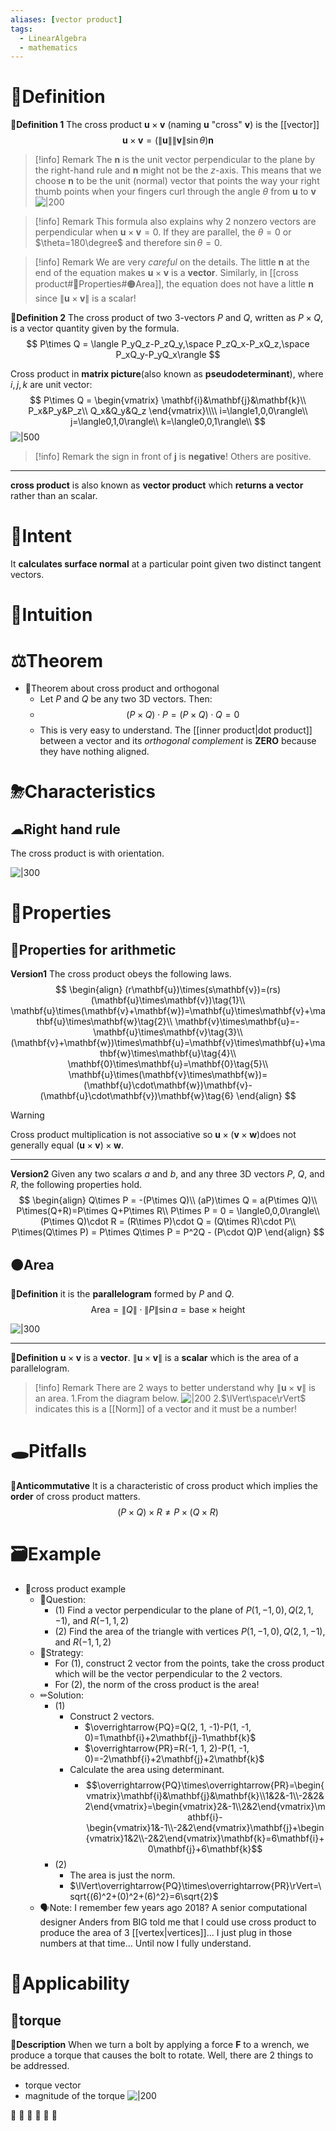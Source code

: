 ```yaml
---
aliases: [vector product]
tags:
  - LinearAlgebra
  - mathematics
---
```


# 📝Definition
**📄Definition 1**
The cross product $\mathbf{u}\times\mathbf{v}$  (naming $\mathbf{u}$ "cross" $\mathbf{v}$) is the [[vector]]
$$
\mathbf{u}\times\mathbf{v}=(\lVert\mathbf{u}\rVert\lVert\mathbf{v}\rVert\sin\theta)\mathbf{n}
$$
> [!info] Remark
> The $\mathbf{n}$ is the unit vector perpendicular to the plane by the right-hand rule and $\mathbf{n}$ might not be the $z$-axis. This means that we choose $\mathbf{n}$ to be the unit (normal) vector that points the way your right thumb points when your fingers curl through the angle $\theta$ from $\mathbf{u}$ to $\mathbf{v}$
> ![\|200](../assets/construct_cross_product.svg)

> [!info] Remark
> This formula also explains why 2 nonzero vectors are perpendicular when $\mathbf{u}\times\mathbf{v}=0$. If they are parallel, the $\theta=0$ or $\theta=180\degree$ and therefore $\sin\theta=0$.

> [!info] Remark
> We are very *careful* on the details. The little $\mathbf{n}$ at the end of the equation makes $\mathbf{u}\times\mathbf{v}$ is a **vector**. Similarly, in [[cross product#🌈Properties#🟠Area]], the equation does not have a little $\mathbf{n}$ since $\lVert\mathbf{u}\times\mathbf{v} \rVert$ is a scalar!



**📑Definition 2**
The cross product of two $3$-vectors $P$ and $Q$, written as $P\times Q$, is a vector quantity given by the formula.
$$
P\times Q = \langle P_yQ_z-P_zQ_y,\space P_zQ_x-P_xQ_z,\space P_xQ_y-P_yQ_x\rangle
$$
    
Cross product in **matrix picture**(also known as **pseudodeterminant**), where $i,j,k$ are unit vector:
$$
P\times Q = 
\begin{vmatrix}
\mathbf{i}&\mathbf{j}&\mathbf{k}\\
P_x&P_y&P_z\\
Q_x&Q_y&Q_z
\end{vmatrix}\\\\
i=\langle1,0,0\rangle\\
j=\langle0,1,0\rangle\\
k=\langle0,0,1\rangle\\
$$
![|500](../assets/pseudodeterminant.jpg)
> [!info] Remark
> the sign in front of $\mathbf{j}$ is **negative**! Others are positive.


___    

**cross product** is also known as **vector product** which **returns a vector** rather than an scalar.


# 🎯Intent
It **calculates surface normal** at a particular point given two distinct tangent vectors.


# 🧠Intuition


# ⚖Theorem
- 📌Theorem about cross product and orthogonal
    - Let $P$ and $Q$ be any two 3D vectors. Then:
    - $$
      (P\times Q)\cdot P=(P\times Q)\cdot Q=0
      $$
    - This is very easy to understand. The [[inner product|dot product]] between a vector and its *orthogonal complement* is **ZERO** because they have nothing aligned.

# ⛈Characteristics
## ☁Right hand rule
The cross product is with orientation.

![|300](../assets/cross_product_right_hand_rule.png)


# 🌈Properties
## 🔴Properties for arithmetic
**Version1**
The cross product obeys the following laws.
$$
\begin{align}
(r\mathbf{u})\times(s\mathbf{v})=(rs)(\mathbf{u}\times\mathbf{v})\tag{1}\\
\mathbf{u}\times(\mathbf{v}+\mathbf{w})=\mathbf{u}\times\mathbf{v}+\mathbf{u}\times\mathbf{w}\tag{2}\\
\mathbf{v}\times\mathbf{u}=-\mathbf{u}\times\mathbf{v}\tag{3}\\
(\mathbf{v}+\mathbf{w})\times\mathbf{u}=\mathbf{v}\times\mathbf{u}+\mathbf{w}\times\mathbf{u}\tag{4}\\
\mathbf{0}\times\mathbf{u}=\mathbf{0}\tag{5}\\
\mathbf{u}\times(\mathbf{v}\times\mathbf{w})=(\mathbf{u}\cdot\mathbf{w})\mathbf{v}-(\mathbf{u}\cdot\mathbf{v})\mathbf{w}\tag{6}
\end{align}
$$

> [!warning]
> Cross product multiplication is not associative so $\mathbf{u}\times(\mathbf{v}\times\mathbf{w})$does not generally equal $(\mathbf{u}\times\mathbf{v})\times\mathbf{w}$.


___
**Version2**
Given any two scalars $a$ and $b$, and any three 3D vectors $P$, $Q$, and $R$, the following properties hold.
$$
\begin{align}
Q\times P = -(P\times Q)\\
(aP)\times Q = a(P\times Q)\\
P\times(Q+R)=P\times Q+P\times R\\
P\times P = 0 = \langle0,0,0\rangle\\
(P\times Q)\cdot R = (R\times P)\cdot Q = (Q\times R)\cdot P\\
P\times(Q\times P) = P\times Q\times P = P^2Q - (P\cdot Q)P
\end{align}
$$


## 🟠Area
**📄Definition**
it is the **parallelogram** formed by $P$ and $Q$.
$$
\text{Area} = \lVert Q\rVert\cdot\lVert P\rVert\sin{a}=\text{base}\times\text{height}
$$


![|300](../assets/area_cross_product.png)
___
**📑Definition**
$\mathbf{u}\times\mathbf{v}$ is a **vector**.
$\lVert\mathbf{u}\times\mathbf{v}\rVert$ is a **scalar** which is the area of a parallelogram.

> [!info] Remark
> There are 2 ways to better understand why $\lVert\mathbf{u}\times\mathbf{v}\rVert$ is an area.
> 1.From the diagram below.
> ![\|200](../assets/cross_product_parallelogram.svg)
> 2.$\lVert\space\rVert$ indicates this is a [[Norm]] of a vector and it must be a number!



# 🕳Pitfalls
📌**Anticommutative**
It is a characteristic of cross product which implies the **order** of cross product matters.
$$
(P\times Q)\times R \neq P\times (Q\times R)
$$


# 🗃Example
- 📁cross product example
	- 💬Question:
		- (1) Find a vector perpendicular to the plane of $P(1, -1, 0), Q(2, 1, -1),$ and $R(-1, 1, 2)$
		- (2) Find the area of the triangle with vertices  $P(1, -1, 0), Q(2, 1, -1),$ and $R(-1, 1, 2)$
	- 🏹Strategy:
		- For (1), construct 2 vector from the points, take the cross product which will be the vector perpendicular to the 2 vectors.
		- For (2), the norm of the cross product is the area!
	- ✏Solution:
		- (1)
			- Construct 2 vectors.
				- $\overrightarrow{PQ}=Q(2, 1, -1)-P(1, -1, 0)=1\mathbf{i}+2\mathbf{j}-1\mathbf{k}$
				- $\overrightarrow{PR}=R(-1, 1, 2)-P(1, -1, 0)=-2\mathbf{i}+2\mathbf{j}+2\mathbf{k}$
			- Calculate the area using determinant.
				- $$\overrightarrow{PQ}\times\overrightarrow{PR}=\begin{vmatrix}\mathbf{i}&\mathbf{j}&\mathbf{k}\\1&2&-1\\-2&2&2\end{vmatrix}=\begin{vmatrix}2&-1\\2&2\end{vmatrix}\mathbf{i}-\begin{vmatrix}1&-1\\-2&2\end{vmatrix}\mathbf{j}+\begin{vmatrix}1&2\\-2&2\end{vmatrix}\mathbf{k}=6\mathbf{i}+0\mathbf{j}+6\mathbf{k}$$
		- (2)
			- The area is just the norm.
			- $\lVert\overrightarrow{PQ}\times\overrightarrow{PR}\rVert=\sqrt{(6)^2+(0)^2+(6)^2}=6\sqrt{2}$
	- 🗣Note: I remember few years ago 2018? A senior computational designer Anders from BIG told me that I could use cross product to produce the area of 3 [[vertex|vertices]]... I just plug in those numbers at that time... Until now I fully understand.




# 🧀Applicability
## 🍞torque
**📝Description**
When we turn a bolt by applying a force $\mathbf{F}$ to a wrench, we produce a torque that causes the bolt to rotate. Well, there are 2 things to be addressed.
- torque vector
- magnitude of the torque
![|200](../assets/torque_cross_product.svg)



🥐
🥖
🥨
🥯
🥞
🧇